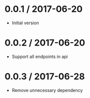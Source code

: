 
0.0.1 / 2017-06-20
==================

  * Initial version

0.0.2 / 2017-06-20
==================

  * Support all endpoints in api

0.0.3 / 2017-06-28
==================

  * Remove unnecessary dependency
